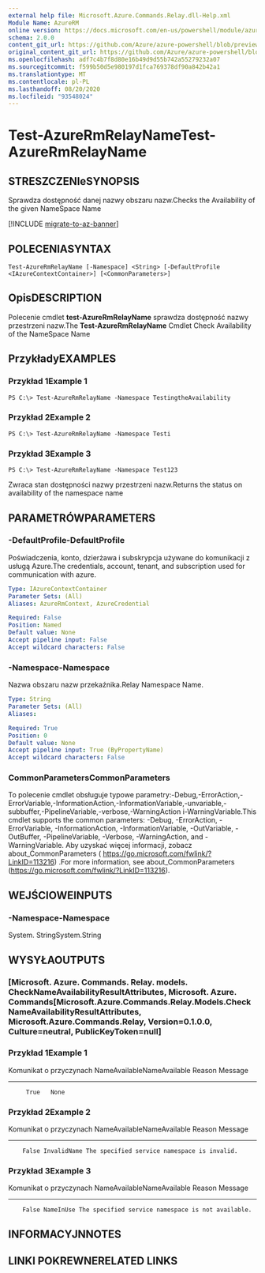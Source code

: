 ```yaml
---
external help file: Microsoft.Azure.Commands.Relay.dll-Help.xml
Module Name: AzureRM
online version: https://docs.microsoft.com/en-us/powershell/module/azurerm.relay/test-azurermrelayname
schema: 2.0.0
content_git_url: https://github.com/Azure/azure-powershell/blob/preview/src/ResourceManager/Relay/Commands.Relay/help/Test-AzureRmRelayName.md
original_content_git_url: https://github.com/Azure/azure-powershell/blob/preview/src/ResourceManager/Relay/Commands.Relay/help/Test-AzureRmRelayName.md
ms.openlocfilehash: adf7c4b7f8d80e16b49d9d55b742a55279232a07
ms.sourcegitcommit: f599b50d5e980197d1fca769378df90a842b42a1
ms.translationtype: MT
ms.contentlocale: pl-PL
ms.lasthandoff: 08/20/2020
ms.locfileid: "93548024"
---
```

# <span data-ttu-id="648f2-101">Test-AzureRmRelayName</span><span class="sxs-lookup"><span data-stu-id="648f2-101">Test-AzureRmRelayName</span></span>

## <span data-ttu-id="648f2-102">STRESZCZENIe</span><span class="sxs-lookup"><span data-stu-id="648f2-102">SYNOPSIS</span></span>
<span data-ttu-id="648f2-103">Sprawdza dostępność danej nazwy obszaru nazw.</span><span class="sxs-lookup"><span data-stu-id="648f2-103">Checks the Availability of the given NameSpace Name</span></span>

[!INCLUDE [migrate-to-az-banner](../../includes/migrate-to-az-banner.md)]

## <span data-ttu-id="648f2-104">POLECENIA</span><span class="sxs-lookup"><span data-stu-id="648f2-104">SYNTAX</span></span>

```
Test-AzureRmRelayName [-Namespace] <String> [-DefaultProfile <IAzureContextContainer>] [<CommonParameters>]
```

## <span data-ttu-id="648f2-105">Opis</span><span class="sxs-lookup"><span data-stu-id="648f2-105">DESCRIPTION</span></span>
<span data-ttu-id="648f2-106">Polecenie cmdlet **test-AzureRmRelayName** sprawdza dostępność nazwy przestrzeni nazw.</span><span class="sxs-lookup"><span data-stu-id="648f2-106">The **Test-AzureRmRelayName** Cmdlet Check Availability of the NameSpace Name</span></span>

## <span data-ttu-id="648f2-107">Przykłady</span><span class="sxs-lookup"><span data-stu-id="648f2-107">EXAMPLES</span></span>

### <span data-ttu-id="648f2-108">Przykład 1</span><span class="sxs-lookup"><span data-stu-id="648f2-108">Example 1</span></span>
```
PS C:\> Test-AzureRmRelayName -Namespace TestingtheAvailability
```

### <span data-ttu-id="648f2-109">Przykład 2</span><span class="sxs-lookup"><span data-stu-id="648f2-109">Example 2</span></span>
```
PS C:\> Test-AzureRmRelayName -Namespace Testi
```

### <span data-ttu-id="648f2-110">Przykład 3</span><span class="sxs-lookup"><span data-stu-id="648f2-110">Example 3</span></span>
```
PS C:\> Test-AzureRmRelayName -Namespace Test123
```

<span data-ttu-id="648f2-111">Zwraca stan dostępności nazwy przestrzeni nazw.</span><span class="sxs-lookup"><span data-stu-id="648f2-111">Returns the status on availability of the namespace name</span></span>

## <span data-ttu-id="648f2-112">PARAMETRÓW</span><span class="sxs-lookup"><span data-stu-id="648f2-112">PARAMETERS</span></span>

### <span data-ttu-id="648f2-113">-DefaultProfile</span><span class="sxs-lookup"><span data-stu-id="648f2-113">-DefaultProfile</span></span>
<span data-ttu-id="648f2-114">Poświadczenia, konto, dzierżawa i subskrypcja używane do komunikacji z usługą Azure.</span><span class="sxs-lookup"><span data-stu-id="648f2-114">The credentials, account, tenant, and subscription used for communication with azure.</span></span>

```yaml
Type: IAzureContextContainer
Parameter Sets: (All)
Aliases: AzureRmContext, AzureCredential

Required: False
Position: Named
Default value: None
Accept pipeline input: False
Accept wildcard characters: False
```

### <span data-ttu-id="648f2-115">-Namespace</span><span class="sxs-lookup"><span data-stu-id="648f2-115">-Namespace</span></span>
<span data-ttu-id="648f2-116">Nazwa obszaru nazw przekaźnika.</span><span class="sxs-lookup"><span data-stu-id="648f2-116">Relay Namespace Name.</span></span>

```yaml
Type: String
Parameter Sets: (All)
Aliases: 

Required: True
Position: 0
Default value: None
Accept pipeline input: True (ByPropertyName)
Accept wildcard characters: False
```

### <span data-ttu-id="648f2-117">CommonParameters</span><span class="sxs-lookup"><span data-stu-id="648f2-117">CommonParameters</span></span>
<span data-ttu-id="648f2-118">To polecenie cmdlet obsługuje typowe parametry:-Debug,-ErrorAction,-ErrorVariable,-InformationAction,-InformationVariable,-unvariable,-subbuffer,-PipelineVariable,-verbose,-WarningAction i-WarningVariable.</span><span class="sxs-lookup"><span data-stu-id="648f2-118">This cmdlet supports the common parameters: -Debug, -ErrorAction, -ErrorVariable, -InformationAction, -InformationVariable, -OutVariable, -OutBuffer, -PipelineVariable, -Verbose, -WarningAction, and -WarningVariable.</span></span> <span data-ttu-id="648f2-119">Aby uzyskać więcej informacji, zobacz about_CommonParameters ( https://go.microsoft.com/fwlink/?LinkID=113216) .</span><span class="sxs-lookup"><span data-stu-id="648f2-119">For more information, see about_CommonParameters (https://go.microsoft.com/fwlink/?LinkID=113216).</span></span>

## <span data-ttu-id="648f2-120">WEJŚCIOWE</span><span class="sxs-lookup"><span data-stu-id="648f2-120">INPUTS</span></span>

### <span data-ttu-id="648f2-121">-Namespace</span><span class="sxs-lookup"><span data-stu-id="648f2-121">-Namespace</span></span>
 <span data-ttu-id="648f2-122">System. String</span><span class="sxs-lookup"><span data-stu-id="648f2-122">System.String</span></span>

## <span data-ttu-id="648f2-123">WYSYŁA</span><span class="sxs-lookup"><span data-stu-id="648f2-123">OUTPUTS</span></span>

### <span data-ttu-id="648f2-124">[Microsoft. Azure. Commands. Relay. models. CheckNameAvailabilityResultAttributes, Microsoft. Azure. Commands</span><span class="sxs-lookup"><span data-stu-id="648f2-124">[Microsoft.Azure.Commands.Relay.Models.CheckNameAvailabilityResultAttributes, Microsoft.Azure.Commands.Relay, Version=0.1.0.0, Culture=neutral, PublicKeyToken=null]</span></span>

### <span data-ttu-id="648f2-125">Przykład 1</span><span class="sxs-lookup"><span data-stu-id="648f2-125">Example 1</span></span>
<span data-ttu-id="648f2-126">Komunikat o przyczynach NameAvailable</span><span class="sxs-lookup"><span data-stu-id="648f2-126">NameAvailable Reason Message</span></span>
------------- ------ -------
         True   None

### <span data-ttu-id="648f2-127">Przykład 2</span><span class="sxs-lookup"><span data-stu-id="648f2-127">Example 2</span></span>
<span data-ttu-id="648f2-128">Komunikat o przyczynach NameAvailable</span><span class="sxs-lookup"><span data-stu-id="648f2-128">NameAvailable      Reason Message</span></span>
-------------      ------ -------
        False InvalidName The specified service namespace is invalid.

### <span data-ttu-id="648f2-129">Przykład 3</span><span class="sxs-lookup"><span data-stu-id="648f2-129">Example 3</span></span>
<span data-ttu-id="648f2-130">Komunikat o przyczynach NameAvailable</span><span class="sxs-lookup"><span data-stu-id="648f2-130">NameAvailable    Reason Message</span></span>
-------------    ------ -------
        False NameInUse The specified service namespace is not available.

## <span data-ttu-id="648f2-131">INFORMACYJN</span><span class="sxs-lookup"><span data-stu-id="648f2-131">NOTES</span></span>

## <span data-ttu-id="648f2-132">LINKI POKREWNE</span><span class="sxs-lookup"><span data-stu-id="648f2-132">RELATED LINKS</span></span>

